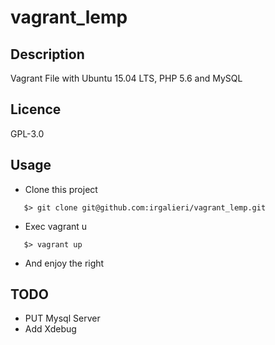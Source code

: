 # vagrant_lemp

## Description
Vagrant File with Ubuntu 15.04 LTS, PHP 5.6 and MySQL

## Licence
GPL-3.0

## Usage
* Clone this project
```
   $> git clone git@github.com:irgalieri/vagrant_lemp.git
```
* Exec vagrant u
```
   $> vagrant up
```
* And enjoy the right

## TODO
* PUT Mysql Server
* Add Xdebug
